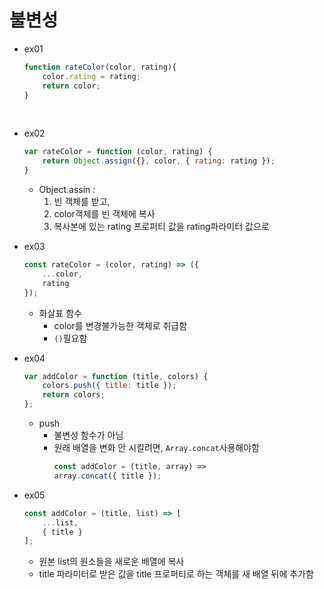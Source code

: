 # 불변성

+ ex01 
    ```js
    function rateColor(color, rating){
        color.rating = rating;
        return color;
    }
    ```

<br>

+ ex02
    ```js
    var rateColor = function (color, rating) {
        return Object.assign({}, color, { rating: rating });
    }
    ```
    + Object.assin : 
        1. 빈 객체를 받고, 
        2. color객체를 빈 객체에 복사
        3. 복사본에 있는 rating 프로퍼티 값을 rating파라미터 값으로 
        

+ ex03
    ```js
    const rateColor = (color, rating) => ({
        ...color,
        rating
    });
    ```
    + 화살표 함수
        + color를 변경불가능한 객체로 취급함
        + `()`필요함

+ ex04
    ```js
    var addColor = function (title, colors) {
        colors.push({ title: title });
        return colors;
    };
    ```
    
    + push
        + 불변성 함수가 아님
        + 원래 배열을 변화 안 시킬려면, `Array.concat`사용해야함
            ```js
            const addColor = (title, array) =>
            array.concat({ title });

            ```
+ ex05
    ```js
    const addColor = (title, list) => [
        ...list,
        { title }
    ];
    ```
    + 원본 list의 원소들을 새로운 배열에 복사
    + title 파라미터로 받은 값을 title 프로퍼티로 하는 객체를 새 배열 뒤에 추가함
    